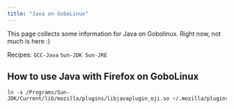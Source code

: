 ```yaml
---
title: "Java on GoboLinux"
---
```


This page collects some information for Java on Gobolinux. Right now,
not much is here :)

Recipes: `GCC-Java` `Sun-JDK Sun-JRE`

## How to use Java with Firefox on GoboLinux
```fish
ln -s /Programs/Sun-JDK/Current/lib/mozilla/plugins/libjavaplugin_oji.so ~/.mozilla/plugins/libjavaplugin_oji.so
```
